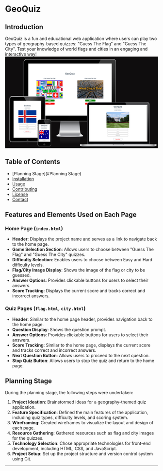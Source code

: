 # GeoQuiz


## Introduction

GeoQuiz is a fun and educational web application where users can play two types of geography-based quizzes: "Guess The Flag" and "Guess The City". Test your knowledge of world flags and cities in an engaging and interactive way!
![Responsice Mockup](https://github.com/ellisrobertsx/GeoQuiz/blob/main/assets/images/readmeimages/geoquiz%20screenshot.png)
## Table of Contents

- [Planning Stage](#Planning Stage)
- [Installation](#installation)
- [Usage](#usage)
- [Contributing](#contributing)
- [License](#license)
- [Contact](#contact)

## Features and Elements Used on Each Page

### Home Page (`index.html`)

- **Header**: Displays the project name and serves as a link to navigate back to the home page.
- **Game Selection Section**: Allows users to choose between "Guess The Flag" and "Guess The City" quizzes.
- **Difficulty Selection**: Enables users to choose between Easy and Hard difficulty levels.
- **Flag/City Image Display**: Shows the image of the flag or city to be guessed.
- **Answer Options**: Provides clickable buttons for users to select their answers.
- **Score Tracking**: Displays the current score and tracks correct and incorrect answers.

### Quiz Pages (`flag.html`, `city.html`)

- **Header**: Similar to the home page header, provides navigation back to the home page.
- **Question Display**: Shows the question prompt.
- **Answer Options**: Provides clickable buttons for users to select their answers.
- **Score Tracking**: Similar to the home page, displays the current score and tracks correct and incorrect answers.
- **Next Question Button**: Allows users to proceed to the next question.
- **Stop Quiz Button**: Allows users to stop the quiz and return to the home page.

## Planning Stage

During the planning stage, the following steps were undertaken:

1. **Project Ideation**: Brainstormed ideas for a geography-themed quiz application.
2. **Feature Specification**: Defined the main features of the application, including quiz types, difficulty levels, and scoring system.
3. **Wireframing**: Created wireframes to visualize the layout and design of each page.
4. **Resource Gathering**: Gathered resources such as flag and city images for the quizzes.
5. **Technology Selection**: Chose appropriate technologies for front-end development, including HTML, CSS, and JavaScript.
6. **Project Setup**: Set up the project structure and version control system using Git.

---